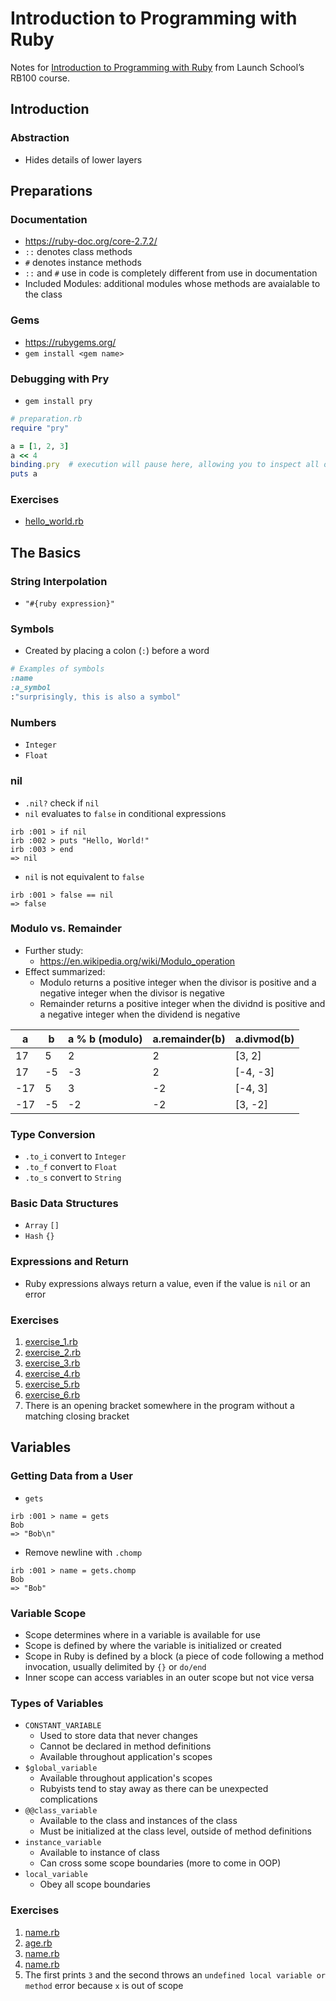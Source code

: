 # Introduction to Programming with Ruby

Notes for [Introduction to Programming with Ruby](https://launchschool.com/books/ruby) from Launch School’s RB100 course.

## Introduction

### Abstraction
* Hides details of lower layers

## Preparations

### Documentation
* https://ruby-doc.org/core-2.7.2/
* `::` denotes class methods
* `#` denotes instance methods
* `::` and `#` use in code is completely different from use in documentation
* Included Modules: additional modules whose methods are avaialable to the class

### Gems
* https://rubygems.org/
* `gem install <gem name>`

### Debugging with Pry
* `gem install pry`
```ruby
# preparation.rb
require "pry"

a = [1, 2, 3]
a << 4
binding.pry  # execution will pause here, allowing you to inspect all objects
puts a
```
### Exercises
* [hello_world.rb](02_preparations/hello_world.rb)

## The Basics

### String Interpolation
* `"#{ruby expression}"`

### Symbols
* Created by placing a colon (`:`) before a word
```ruby
# Examples of symbols
:name
:a_symbol
:"surprisingly, this is also a symbol"
```

### Numbers
* `Integer`
* `Float`

### nil
* `.nil?` check if `nil`
* `nil` evaluates to `false` in conditional expressions
```
irb :001 > if nil
irb :002 > puts "Hello, World!"
irb :003 > end
=> nil
```
* `nil` is not equivalent to `false`
```
irb :001 > false == nil
=> false
```

### Modulo vs. Remainder
* Further study:
  * https://en.wikipedia.org/wiki/Modulo_operation
* Effect summarized:
  * Modulo returns a positive integer when the divisor is positive and a negative integer when the divisor is negative
  * Remainder returns a positive integer when the dividnd is positive and a negative integer when the dividend is negative

a | b | a % b (modulo) | a.remainder(b) | a.divmod(b)
-- | -- | -- | -- | --
17 | 5 | 2 | 2 | [3, 2]
17 | -5 | -3 | 2 | [-4, -3]
-17 | 5 | 3 | -2 | [-4, 3]
-17 | -5 | -2 | -2 | [3, -2]

### Type Conversion
* `.to_i` convert to `Integer`
* `.to_f` convert to `Float`
* `.to_s` convert to `String`

### Basic Data Structures
* `Array` `[]`
* `Hash` `{}`

### Expressions and Return
* Ruby expressions always return a value, even if the value is `nil` or an error

### Exercises
1. [exercise_1.rb](03_the_basics/exercise_1.rb)
1. [exercise_2.rb](03_the_basics/exercise_2.rb)
1. [exercise_3.rb](03_the_basics/exercise_3.rb)
1. [exercise_4.rb](03_the_basics/exercise_4.rb)
1. [exercise_5.rb](03_the_basics/exercise_5.rb)
1. [exercise_6.rb](03_the_basics/exercise_6.rb)
1. There is an opening bracket somewhere in the program without a matching closing bracket

## Variables

### Getting Data from a User
* `gets`
```
irb :001 > name = gets
Bob
=> "Bob\n"
```
* Remove newline with `.chomp`
```
irb :001 > name = gets.chomp
Bob
=> "Bob"
```

### Variable Scope
* Scope determines where in a variable is available for use
* Scope is defined by where the variable is initialized or created
* Scope in Ruby is defined by a block (a piece of code following a method invocation, usually delimited by `{}` or `do/end`
* Inner scope can access variables in an outer scope but not vice versa

### Types of Variables
* `CONSTANT_VARIABLE`
  * Used to store data that never changes
  * Cannot be declared in method definitions
  * Available throughout application's scopes
* `$global_variable`
  * Available throughout application's scopes
  * Rubyists tend to stay away as there can be unexpected complications
* `@@class_variable`
  * Available to the class and instances of the class
  * Must be initialized at the class level, outside of method definitions
* `instance_variable`
  * Available to instance of class
  * Can cross some scope boundaries (more to come in OOP)
* `local_variable`
  * Obey all scope boundaries

### Exercises
1. [name.rb](04_variables/name.rb)
1. [age.rb](04_variables/age.rb)
1. [name.rb](04_variables/name.rb)
1. [name.rb](04_variables/name.rb)
1. The first prints `3` and the second throws an `undefined local variable or method` error because `x` is out of scope

